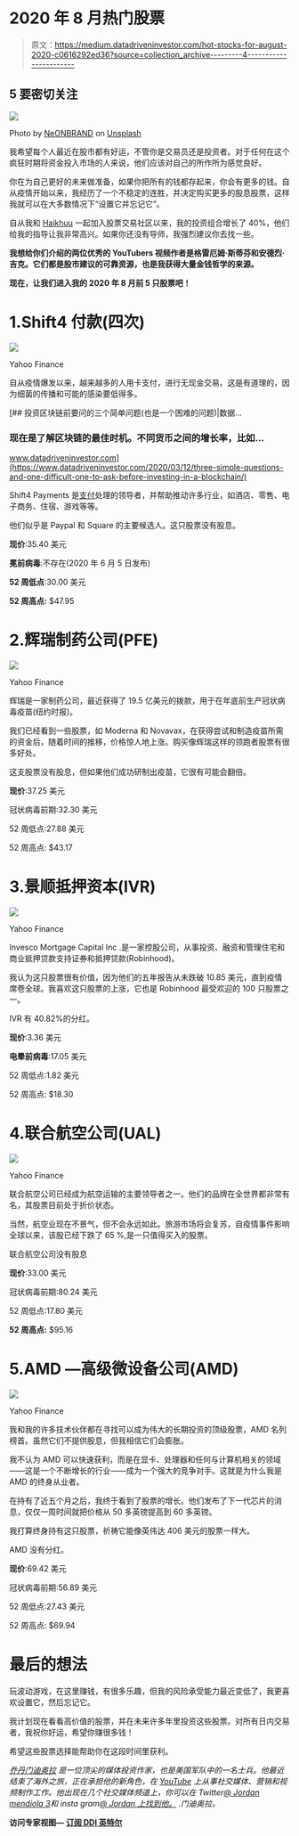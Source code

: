 # 2020 年 8 月热门股票

> 原文：<https://medium.datadriveninvestor.com/hot-stocks-for-august-2020-c0616292ed36?source=collection_archive---------4----------------------->

## 5 要密切关注

![](img/d4627f389f64ed8410ce824808033a92.png)

Photo by [NeONBRAND](https://unsplash.com/@neonbrand?utm_source=unsplash&utm_medium=referral&utm_content=creditCopyText) on [Unsplash](https://unsplash.com/s/photos/5?utm_source=unsplash&utm_medium=referral&utm_content=creditCopyText)

我希望每个人最近在股市都有好运，不管你是交易员还是投资者。对于任何在这个疯狂时期将资金投入市场的人来说，他们应该对自己的所作所为感觉良好。

你在为自己更好的未来做准备，如果你把所有的钱都存起来，你会有更多的钱。自从疫情开始以来，我经历了一个不稳定的连胜，并决定购买更多的股息股票，这样我就可以在大多数情况下“设置它并忘记它”。

自从我和 [Haikhuu](https://haikhuu.com/) 一起加入股票交易社区以来，我的投资组合增长了 40%，他们给我的指导让我非常高兴。如果你还没有导师，我强烈建议你去找一些。

**我想给你们介绍的两位优秀的 YouTubers 视频作者是格雷厄姆·斯蒂芬和安德烈·吉克。它们都是股市建议的可靠资源，也是我获得大量金钱哲学的来源。**

**现在，让我们进入我的 2020 年 8 月前 5 只股票吧！**

# 1.Shift4 付款(四次)

![](img/4ab934627a26f47be89a2bfe7092cd4a.png)

Yahoo Finance

自从疫情爆发以来，越来越多的人用卡支付，进行无现金交易。这是有道理的，因为细菌的传播和可能的感染要低得多。

[](https://www.datadriveninvestor.com/2020/03/12/three-simple-questions-and-one-difficult-one-to-ask-before-investing-in-a-blockchain/) [## 投资区块链前要问的三个简单问题(也是一个困难的问题)|数据…

### 现在是了解区块链的最佳时机。不同货币之间的增长率，比如…

www.datadriveninvestor.com](https://www.datadriveninvestor.com/2020/03/12/three-simple-questions-and-one-difficult-one-to-ask-before-investing-in-a-blockchain/) 

Shift4 Payments 是[支付](https://www.shift4.com/)处理的领导者，并帮助推动许多行业，如酒店、零售、电子商务、住宿、游戏等等。

他们似乎是 Paypal 和 Square 的主要候选人。这只股票没有股息。

**现价**:35.40 美元

**冕前病毒**:不存在(2020 年 6 月 5 日发布)

**52 周低点**:30.00 美元

**52 周高点:** $47.95

# 2.辉瑞制药公司(PFE)

![](img/43fd4f973352e4743ac8e0e82303d566.png)

Yahoo Finance

辉瑞是一家制药公司，最近获得了 19.5 亿美元的拨款，用于在年底前生产冠状病毒疫苗(纽约时报)。

我们已经看到一些股票，如 Moderna 和 Novavax，在获得尝试和制造疫苗所需的资金后，随着时间的推移，价格惊人地上涨。购买像辉瑞这样的领跑者股票有很多好处。

这支股票没有股息，但如果他们成功研制出疫苗，它很有可能会翻倍。

**现价**:37.25 美元

冠状病毒前期:32.30 美元

52 周低点:27.88 美元

52 周高点: $43.17

# 3.景顺抵押资本(IVR)

![](img/9b2977ec30d89489a354c8a33ebaea58.png)

Yahoo Finance

Invesco Mortgage Capital Inc .是一家控股公司，从事投资、融资和管理住宅和商业抵押贷款支持证券和抵押贷款(Robinhood)。

我认为这只股票很有价值，因为他们的五年报告从未跌破 10.85 美元，直到疫情席卷全球。我喜欢这只股票的上涨，它也是 Robinhood 最受欢迎的 100 只股票之一。

IVR 有 40.82%的分红。

**现价**:3.36 美元

**电晕前病毒**:17.05 美元

52 周低点:1.82 美元

52 周高点: $18.30

# 4.联合航空公司(UAL)

![](img/5659ee9ef98ac72b90a43004f8ec535c.png)

Yahoo Finance

联合航空公司已经成为航空运输的主要领导者之一。他们的品牌在全世界都非常有名，其股票目前处于折价状态。

当然，航空业现在不景气，但不会永远如此。旅游市场将会复苏，自疫情事件影响全球以来，该股已经下跌了 65 %,是一只值得买入的股票。

联合航空公司没有股息

**现价**:33.00 美元

冠状病毒前期:80.24 美元

52 周低点:17.80 美元

**52 周高点:** $95.16

# 5.AMD —高级微设备公司(AMD)

![](img/149eef8cd7eaa48824092fd591de81fe.png)

Yahoo Finance

我和我的许多技术伙伴都在寻找可以成为伟大的长期投资的顶级股票，AMD 名列榜首。虽然它们不提供股息，但我相信它们会膨胀。

我不认为 AMD 可以快速获利，而是在显卡、处理器和任何与计算机相关的领域——这是一个不断增长的行业——成为一个强大的竞争对手。这就是为什么我是 AMD 的终身从业者。

在持有了近五个月之后，我终于看到了股票的增长。他们发布了下一代芯片的消息，仅仅一周时间就把价格从 50 多英镑提高到 60 多英镑。

我打算终身持有这只股票，祈祷它能像英伟达 406 美元的股票一样大。

AMD 没有分红。

**现价**:69.42 美元

冠状病毒前期:56.89 美元

52 周低点:27.43 美元

52 周高点: $69.94

# 最后的想法

玩波动游戏，在这里赚钱，有很多乐趣，但我的风险承受能力最近变低了，我更喜欢设置它，然后忘记它。

我计划现在看看高价值的股票，并在未来许多年里投资这些股票。对所有日内交易者，我祝你好运，希望你赚很多钱！

希望这些股票选择能帮助你在这段时间里获利。

[*乔丹门迪奥拉*](https://medium.com/@jordanmendiola) *是一位顶尖的媒体投资作家，也是美国军队中的一名士兵。他最近结束了海外之旅，正在承担他的新角色，在* [*YouTube*](https://www.youtube.com/channel/UCzGx6WdEjMg5exOJIqpeF1Q?view_as=subscriber) *上从事社交媒体、营销和视频制作工作。他出现在几个社交媒体频道上，你可以在 Twitter*[*@ Jordan mendiola 3*](https://twitter.com/JordanMendiola3)*和 insta gram*[*@ Jordan 上找到他。*](https://www.instagram.com/jordan.the.mendiola/?hl=en) *.门迪奥拉。*

**访问专家视图—** [**订阅 DDI 英特尔**](https://datadriveninvestor.com/ddi-intel)